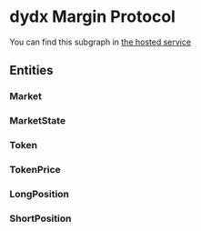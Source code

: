# dydx Margin Protocol


You can find this subgraph in [the hosted service](https://thegraph.com/explorer/subgraph/protofire/dydx)

## Entities

### Market

### MarketState

### Token

### TokenPrice

### LongPosition

### ShortPosition

